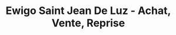 ---
title: "Ewigo Saint Jean De Luz - Achat, Vente, Reprise"
url: /urrugne/ewigo-saint-jean-de-luz-achat-vente-reprise/
shop: voiture
---